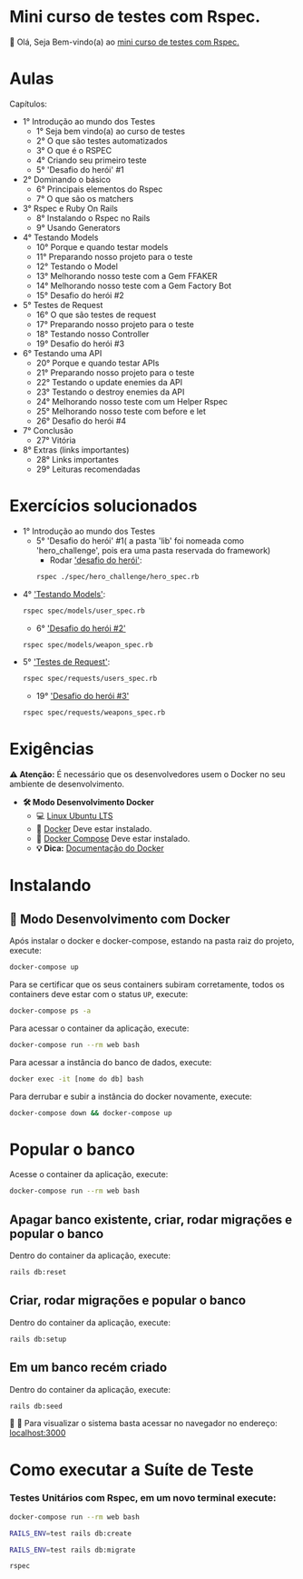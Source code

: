 # Mini curso de testes com Rspec.

👋 Olá, Seja Bem-vindo(a) ao [mini curso de testes com Rspec.](https://onebitcode.com/course/minicurso-de-testes/)

# Aulas

Capítulos:  

- 1° Introdução ao mundo dos Testes
  - 1° Seja bem vindo(a) ao curso de testes  
  - 2° O que são testes automatizados  
  - 3° O que é o RSPEC  
  - 4° Criando seu primeiro teste  
  - 5° 'Desafio do herói' #1  
- 2° Dominando o básico
  - 6° Principais elementos do Rspec
  - 7° O que são os matchers
- 3° Rspec e Ruby On Rails
  - 8° Instalando o Rspec no Rails
  - 9° Usando Generators
- 4° Testando Models
  - 10° Porque e quando testar models
  - 11° Preparando nosso projeto para o teste
  - 12° Testando o Model
  - 13° Melhorando nosso teste com a Gem FFAKER
  - 14° Melhorando nosso teste com a Gem Factory Bot
  - 15° Desafio do herói #2
- 5° Testes de Request
  - 16° O que são testes de request
  - 17° Preparando nosso projeto para o teste
  - 18° Testando nosso Controller
  - 19° Desafio do herói #3
- 6° Testando uma API
  - 20° Porque e quando testar APIs
  - 21° Preparando nosso projeto para o teste
  - 22° Testando o update enemies da API
  - 23° Testando o destroy enemies da API
  - 24° Melhorando nosso teste com um Helper Rspec
  - 25° Melhorando nosso teste com before e let
  - 26° Desafio do herói #4
- 7° Conclusão
  - 27° Vitória
- 8° Extras (links importantes)
  - 28° Links importantes
  - 29° Leituras recomendadas

# Exercícios solucionados

- 1° Introdução ao mundo dos Testes
  - 5° 'Desafio do herói' #1( a pasta 'lib' foi nomeada como 'hero_challenge', pois era uma pasta reservada do framework)  
    - Rodar ['desafio do herói'](https://github.com/claudimf/mini_course_rspec_onebitcode/blob/main/spec/hero_challenge/hero_spec.rb):  
    ```sh
    rspec ./spec/hero_challenge/hero_spec.rb
    ```
- 4° ['Testando Models'](https://github.com/claudimf/mini_course_rspec_onebitcode/blob/main/spec/models/user_spec.rb):
  ```sh
  rspec spec/models/user_spec.rb
  ```
  - 6° ['Desafio do herói #2'](https://github.com/claudimf/mini_course_rspec_onebitcode/blob/main/spec/models/weapon_spec.rb)
  ```sh
  rspec spec/models/weapon_spec.rb
  ```
- 5° ['Testes de Request'](https://github.com/claudimf/mini_course_rspec_onebitcode/blob/main/spec/requests/users_spec.rb):
  ```sh
  rspec spec/requests/users_spec.rb
  ```
  - 19° ['Desafio do herói #3'](https://github.com/claudimf/mini_course_rspec_onebitcode/blob/main/spec/requests/weapons_spec.rb)
  ```sh
  rspec spec/requests/weapons_spec.rb
  ```

# Exigências

**:warning: Atenção:** É necessário que os desenvolvedores usem o Docker no seu ambiente de desenvolvimento.

- **🛠 Modo Desenvolvimento Docker**
    - :computer: [Linux Ubuntu LTS](https://ubuntu.com/download/desktop)
    - 🐳 [Docker](https://docs.docker.com/engine/installation/) Deve estar instalado.
    - 🐳 [Docker Compose](https://docs.docker.com/compose/) Deve estar instalado.
    - **💡 Dica:** [Documentação do Docker](https://docs.docker.com/)

# Instalando

## 🐳 Modo Desenvolvimento com Docker

Após instalar o docker e docker-compose, estando na pasta raiz do projeto, execute:

```sh
docker-compose up
```

Para se certificar que os seus containers subiram corretamente, todos os containers deve estar com o status `UP`, execute:

```sh
docker-compose ps -a
```

Para acessar o container da aplicação, execute:

```sh
docker-compose run --rm web bash
```

Para acessar a instância do banco de dados, execute:

```sh
docker exec -it [nome do db] bash
```

Para derrubar e subir a instância do docker novamente, execute:

```sh
docker-compose down && docker-compose up
```
# Popular o banco
Acesse o container da aplicação, execute:

```sh
docker-compose run --rm web bash
```
## Apagar banco existente, criar, rodar migrações e popular o banco

Dentro do container da aplicação, execute:

```sh
rails db:reset
```
## Criar, rodar migrações e popular o banco

Dentro do container da aplicação, execute:

```sh
rails db:setup
```
## Em um banco recém criado

Dentro do container da aplicação, execute:

```sh
rails db:seed
```

🚀 :clap: Para visualizar o sistema basta acessar no navegador no endereço: [localhost:3000](localhost:3000)

# Como executar a Suíte de Teste

### Testes Unitários com Rspec, em um novo terminal execute:
```sh
docker-compose run --rm web bash
```

```sh
RAILS_ENV=test rails db:create
```

```sh
RAILS_ENV=test rails db:migrate
```

```sh
rspec
```
